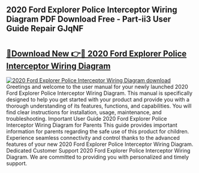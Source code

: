 ## 2020 Ford Explorer Police Interceptor Wiring Diagram PDF Download Free - Part-ii3 User Guide Repair GJqNF

# <h2><a href="http://dfsazsw.blite.top/?on=2020+Ford+Explorer+Police+Interceptor+Wiring+Diagram">🔗Download New 👉🔴 2020 Ford Explorer Police Interceptor Wiring Diagram</a></h2>

[![2020 Ford Explorer Police Interceptor Wiring Diagram download](https://i.imgur.com/lujVjoI.png)](http://dfsazsw.blite.top/?on=2020+Ford+Explorer+Police+Interceptor+Wiring+Diagram)
Greetings and welcome to the user manual for your newly launched 2020 Ford Explorer Police Interceptor Wiring Diagram. This manual is specifically designed to help you get started with your product and provide you with a thorough understanding of its features, functions, and capabilities. You will find clear instructions for installation, usage, maintenance, and troubleshooting. Important User Guide 2020 Ford Explorer Police Interceptor Wiring Diagram for Parents This guide provides important information for parents regarding the safe use of this product for children. Experience seamless connectivity and control thanks to the advanced features of your new 2020 Ford Explorer Police Interceptor Wiring Diagram. Dedicated Customer Support 2020 Ford Explorer Police Interceptor Wiring Diagram. We are committed to providing you with personalized and timely support.
